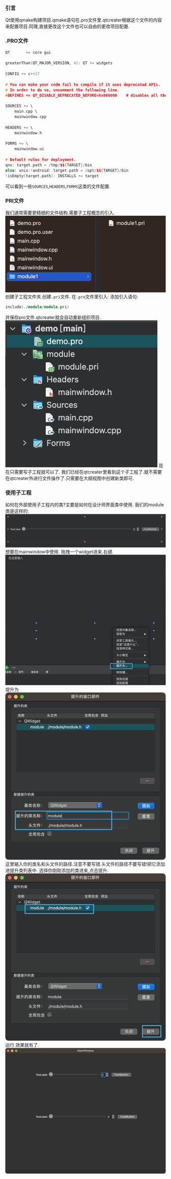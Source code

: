 ### 引言
Qt使用qmake构建项目.qmake语句在.pro文件里.qtcreater根据这个文件的内容来配置项目.同理,直接更改这个文件也可以自由的更改项目配置.
### .PRO文件
```cpp
QT       += core gui

greaterThan(QT_MAJOR_VERSION, 4): QT += widgets

CONFIG += c++17

# You can make your code fail to compile if it uses deprecated APIs.
# In order to do so, uncomment the following line.
#DEFINES += QT_DISABLE_DEPRECATED_BEFORE=0x060000    # disables all the APIs deprecated before Qt 6.0.0

SOURCES += \
    main.cpp \
    mainwindow.cpp

HEADERS += \
    mainwindow.h

FORMS += \
    mainwindow.ui

# Default rules for deployment.
qnx: target.path = /tmp/$${TARGET}/bin
else: unix:!android: target.path = /opt/$${TARGET}/bin
!isEmpty(target.path): INSTALLS += target

```
可以看到一些`SOURCES`,`HEADERS`,`FORMS`这类的文件配置.
### PRI文件
我们通常需要更精细的文件结构.需要子工程概念的引入.
![Alt text](iShot_2023-11-08_21.35.01.png)创建子工程文件夹.创建`.pri`文件.
在`.pro`文件里引入:
添加引入语句:
```cpp
include(./module/module.pri)
```
并保存pro文件.qtcreater就会自动重新组织项目.![Alt text](iShot_2023-11-08_21.43.48.png)
现在只需要写子工程就可以了.
我们已经在qtcreater里看到这个子工程了.就不需要在qtcreater外进行文件操作了.只需要在大纲视图中创建新类即可.
### 使用子工程

如何在外部使用子工程内的类?主要是如何在设计师界面类中使用.
我们的module类是这样的:
![Alt text](iShot_2023-11-08_21.55.35.png)
想要在mainwindow中使用.
拖拽一个widget进来.右键.
![Alt text](iShot_2023-11-08_21.54.00.png)
提升为
![Alt text](iShot_2023-11-08_21.54.37.png)
这里输入你的类名和头文件的路径.注意不要写错.头文件的路径不要写错!把它添加进提升类列表中.
选择你刚刚添加的类进来,点击提升.
![Alt text](iShot_2023-11-08_21.54.52.png)
运行.效果就有了.
![Alt text](iShot_2023-11-08_21.54.59.png)